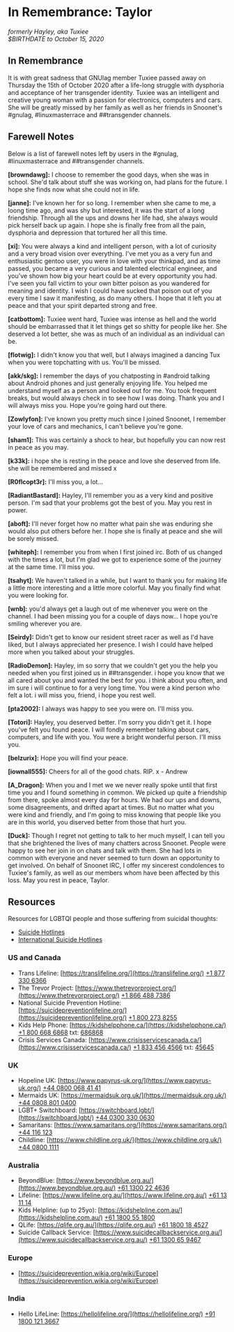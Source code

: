 # In Remembrance: Taylor
*formerly Hayley, aka Tuxiee*  
*$BIRTHDATE to October 15, 2020*


## In Remembrance
It is with great sadness that GNUlag member Tuxiee passed away on Thursday the 15th of October 2020 after a life-long struggle with dysphoria and acceptance of her transgender identity. Tuxiee was an intelligent and creative young woman with a passion for electronics, computers and cars. She will be greatly missed by her family as well as her friends in Snoonet's #gnulag, #linuxmasterrace and ##transgender channels.

## Farewell Notes

Below is a list of farewell notes left by users in the #gnulag, #linuxmasterrace and ##transgender channels.

**[browndawg]:** I choose to remember the good days, when she was in school. She'd talk about stuff she was working on, had plans for the future. I hope she finds now what she could not in life.

**[janne]:** I've known her for so long. I remember when she came to me, a loong time ago, and was shy but interested, it was the start of a long friendship. Through all the ups and downs her life had, she always would pick herself back up again.
I hope she is finally free from all the pain, dysphoria and depression that tortured her all this time.

**[xi]:** You were always a kind and intelligent person, with a lot of curiosity and a very broad vision over everything. I've met you as a very fun and enthusiastic gentoo user, you were in love with your thinkpad, and as time passed, you became a very curious and talented electrical engineer, and you've shown how big your heart could be at every opportunity you had. I've seen you fall victim to your own bitter poison as you wandered for meaning and identity. I wish I could have sucked that poison out of you every time I saw it manifesting, as do many others. I hope that it left you at peace and that your spirit departed strong and free.

**[catbottom]:** Tuxiee went hard, Tuxiee was intense as hell and the world should be embarrassed that it let things get so shitty for people like her. She deserved a lot better, she was as much of an individual as an individual can be.

**[flotwig]:** I didn't know you that well, but I always imagined a dancing Tux when you were topchatting with us. You'll be missed.

**[akk/skg]:** I remember the days of you chatposting in #android talking about Android phones and just generally enjoying life. You helped me understand myself as a person and looked out for me. You took frequent breaks, but would
always check in to see how I was doing. Thank you and I will always miss you. Hope you're going hard out there.

**[Zowlyfon]:** I've known you pretty much since I joined Snoonet, I remember your love of cars and mechanics, I can't believe you're gone.

**[sham1]:** This was certainly a shock to hear, but hopefully you can now rest in peace as you may.

**[k33k]:** i hope she is resting in the peace and love she deserved from life. she will be remembered and missed x

**[R0flcopt3r]:** I'll miss you, a lot...

**[RadiantBastard]:** Hayley, I'll remember you as a very kind and positive person. I'm sad that your problems got the best of you. May you rest in power.

**[aboft]:** I'll never forget how no matter what pain she was enduring she would also put others before her. I hope she is finally at peace and she will be sorely missed.

**[whiteph]:** I remember you from when I first joined irc. Both of us changed with the times a lot, but I'm glad we got to experience some of the journey at the same time. I'll miss you.

**[tsahyt]:** We haven't talked in a while, but I want to thank you for making life a little more interesting and a little more colorful. May you finally find what you were looking for.

**[wnb]:** you'd always get a laugh out of me whenever you were on the channel. I had been missing you for a couple of days now... I hope you're smiling wherever you are.

**[Seirdy]:** Didn't get to know our resident street racer as well as I'd have liked, but I always appreciated her presence. I wish I could have helped more when you talked about your struggles.

**[RadioDemon]:** Hayley, im so sorry that we couldn't get you the help you needed when you first joined us in ##transgender. i hope you know that we all cared about you and wanted the best for you. i think about you often, and im sure i will continue to for a very long time. You were a kind person who felt a lot. i will miss you, friend, i hope you rest well.

**[pta2002]:** I always was happy to see you were on. I'll miss you.

**[Totori]:**  Hayley, you deserved better. I'm sorry you didn't get it. I hope you've felt you found peace. I will fondly remember talking about cars, computers, and life with you. You were a bright wonderful person. I'll miss you.

**[belzurix]:** Hope you will find your peace.

**[iownall555]:** Cheers for all of the good chats. RIP. x - Andrew

**[A_Dragon]:** When you and I met we we never really spoke until that first time you and I found something in common. We picked up quite a friendship from there, spoke almost every day for hours. We had our ups and downs, some disagreements, and drifted apart at times. But no matter what you were kind and friendly, and I'm going to miss knowing that people like you are in this world, you diserved better from those that hurt you.

**[Duck]:** Though I regret not getting to talk to her much myself, I can tell you that she brightened the lives of many chatters across Snoonet. People were happy to see her join in on chats and talk with them. She had lots in common with everyone and never seemed to turn down an opportunity to get involved. On behalf of Snoonet IRC, I offer my sincerest condolences to Tuxiee's family, as well as our members whom have been affected by this loss. May you rest in peace, Taylor.

## Resources

Resources for LGBTQI people and those suffering from suicidal thoughts:

- [Suicide Hotlines](http://suicide.org/suicide-hotlines.html)
- [International Suicide Hotlines](http://suicide.org/international-suicide-hotlines.html)

### US and Canada

- Trans Lifeline: [https://translifeline.org/](https://translifeline.org/) [+1 877 330 6366](tel:+18773306366)
- The Trevor Project: [https://www.thetrevorproject.org/](https://www.thetrevorproject.org/)  [+1 866 488 7386](tel:+18664887386)
- National Suicide Prevention Hotline: [https://suicidepreventionlifeline.org/](https://suicidepreventionlifeline.org/) [+1 800 273 8255](tel:+18002738255)
- Kids Help Phone: [https://kidshelpphone.ca/](https://kidshelpphone.ca/) [+1 800 668 6868](tel:+18006686868) txt: [686868](sms://686868)
- Crisis Services Canada: [https://www.crisisservicescanada.ca/](https://www.crisisservicescanada.ca/) [+1 833 456 4566](tel:+18334564566) txt: [45645](sms://45645)

### UK

- Hopeline UK: [https://www.papyrus-uk.org/](https://www.papyrus-uk.org/) [+44 0800 068 41 41](tel:+4408000684141)
- Mermaids UK: [https://mermaidsuk.org.uk/](https://mermaidsuk.org.uk/) [+44 0808 801 0400](tel:+4408088010400)
- LGBT+ Switchboard: [https://switchboard.lgbt/](https://switchboard.lgbt/) [+44 0300 330 0630](tel:+4403003300630)
- Samaritans: [https://www.samaritans.org/](https://www.samaritans.org/) [+44 116 123](tel:+44116123)
- Childline: [https://www.childline.org.uk/](https://www.childline.org.uk/) [+44 0800 1111](tel:+4408001111)

### Australia

- BeyondBlue: [https://www.beyondblue.org.au/](https://www.beyondblue.org.au/) [+61 1300 22 4636](tel:+611300224636)
- Lifeline: [https://www.lifeline.org.au/](https://www.lifeline.org.au/) [+61 13 11 14](tel:+61131114)
- Kids Helpline: (up to 25yo): [https://kidshelpline.com.au/](https://kidshelpline.com.au/) [+61 1800 55 1800](tel:+611800551800)
- QLife: [https://qlife.org.au/](https://qlife.org.au/) [+61 1800 18 4527](tel:+611800184527)
- Suicide Callback Service: [https://www.suicidecallbackservice.org.au/](https://www.suicidecallbackservice.org.au/)  [+61 1300 65 9467](tel:+611300659467)

### Europe

- [https://suicideprevention.wikia.org/wiki/Europe](https://suicideprevention.wikia.org/wiki/Europe)

### India

- Hello  LifeLine: [https://hellolifeline.org/](https://hellolifeline.org/) [+91 1800 121 3667](tel:+9118001213667)


